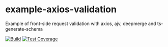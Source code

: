 # example-axios-validation

Example of front-side request validation with axios, ajv, deepmerge and ts-generate-schema

[![Build](https://circleci.com/gh/morintd/ts-generate-schema.svg?style=shield)](https://app.circleci.com/pipelines/github/morintd/example-axios-validation)
[![Test Coverage](https://api.codeclimate.com/v1/badges/37bbf8d780a09102bc0c/test_coverage)](https://codeclimate.com/github/morintd/example-axios-validation/test_coverage)